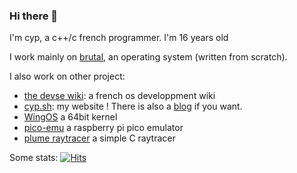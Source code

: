 ### Hi there 👋
I'm cyp, a c++/c french programmer. I'm 16 years old 

I work mainly on [brutal](https://github.com/brutal-org/brutal), an operating system (written from scratch).

I also work on other project: 
- [the devse wiki](https://devse.wiki/): a french os developpment wiki
- [cyp.sh](https://cyp.sh/): my website ! There is also a [blog](https://cyp.sh/blog) if you want.
- [WingOS](https://github.com/Supercip971/WingOS_x64) a 64bit kernel
- [pico-emu](https://github.com/Supercip971/pico-emu) a raspberry pi pico emulator
- [plume raytracer](https://github.com/Supercip971/plume-raytracer) a simple C raytracer 


Some stats:
[![Hits](https://hits.seeyoufarm.com/api/count/incr/badge.svg?url=https%3A%2F%2Fgithub.com%2FSupercip971&count_bg=%2379C83D&title_bg=%23555555&icon=&icon_color=%23E7E7E7&title=hits&edge_flat=false)](https://hits.seeyoufarm.com)
